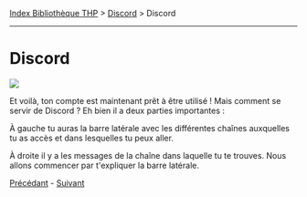 [Index Bibliothèque THP](https://github.com/TheHackingProject/bibliotheque-THP) > [Discord](https://github.com/TheHackingProject/bibliotheque-THP/blob/master/sommaires/discord.md) > Discord

___

# Discord

![](https://i.imgur.com/w3WVw4d.png)

Et voilà, ton compte est maintenant prêt à être utilisé ! Mais comment se servir de Discord ? Eh bien il a deux parties importantes :

À gauche tu auras la barre latérale avec les différentes chaînes auxquelles tu as accès et dans lesquelles tu peux aller.

À droite il y a les messages de la chaîne dans laquelle tu te trouves.
Nous allons commencer par t'expliquer la barre latérale.


[Précédant](https://github.com/TheHackingProject/bibliotheque-THP/blob/master/discord/parametres.md) - [Suivant](https://github.com/TheHackingProject/bibliotheque-THP/blob/master/discord/la_barre_laterale.md)